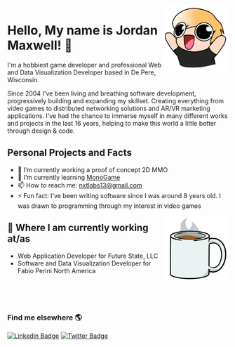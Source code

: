 <!--- 👯 I’m looking to collaborate on ...
- 🤔 I’m looking for help with ...
- 💬 Ask me about ...-->

<img src="https://raw.githubusercontent.com/thetestgame/thetestgame/master/images/emotes/testhappyflipped.png" width="150" align="right">

Hello, My name is Jordan Maxwell! :wave:
========================================

I'm a hobbiest game developer and professional Web and Data Visualization Developer based in De Pere, Wisconsin.

Since 2004 I've been living and breathing software development, progressively building and expanding my skillset. Creating everything from video games to distributed networking solutions and AR/VR marketing applications. I've had the chance to immerse myself in many different works and projects in the last 16 years, helping to make this world a little better through design & code. 

## Personal Projects and Facts

- 🔭 I’m currently working a proof of concept 2D MMO
- 🌱 I’m currently learning <a href="https://github.com/MonoGame/MonoGame">MonoGame</a>
- 📫 How to reach me: nxtlabs13@gmail.com
- ⚡ Fun fact: I've been writing software since I was around 8 years old. I was drawn to programming through my interest in video games

<img src="https://raw.githubusercontent.com/thetestgame/thetestgame/master/images/emotes/coffee.png" width="150" align="right">

## :briefcase: Where I am currently working at/as

* Web Application Developer for Future State, LLC
* Software and Data Visualization Developer for Fabio Perini North America

<br><br><br>
### Find me elsewhere 🌎

[![Linkedin Badge](https://img.shields.io/badge/-LinkedIn-blue?style=flat-square&logo=Linkedin&logoColor=white&link=https://www.linkedin.com/in/thetestgame//)](https://www.linkedin.com/in/thetestgame/)  [![Twitter Badge](https://img.shields.io/badge/-Twitter-1ca0f1?style=flat-square&labelColor=1ca0f1&logo=twitter&logoColor=white&link=https://twitter.com/thetestgame2)](https://twitter.com/thetestgame2)
